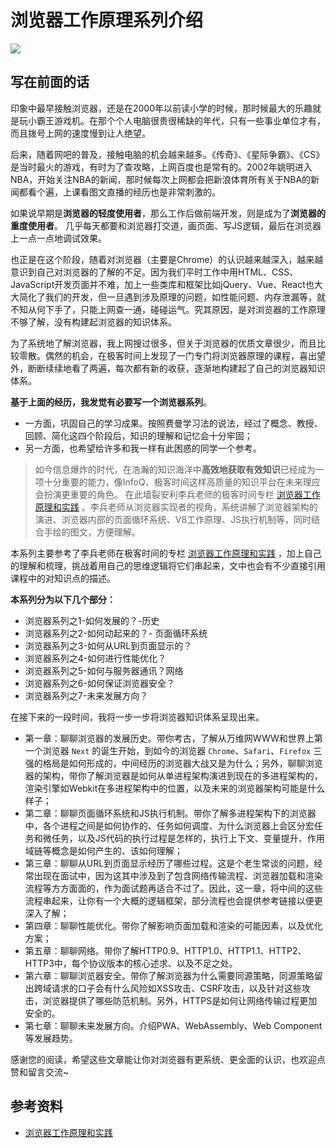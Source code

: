 # 浏览器工作原理系列介绍

![](http://assets.processon.com/chart_image/6141bfd0e401fd1a0e566c4d.png)

## 写在前面的话

印象中最早接触浏览器，还是在2000年以前读小学的时候，那时候最大的乐趣就是玩小霸王游戏机。在那个个人电脑很贵很稀缺的年代，只有一些事业单位才有，而且拨号上网的速度慢到让人绝望。

后来，随着网吧的普及，接触电脑的机会越来越多。《传奇》、《星际争霸》、《CS》是当时最火的游戏，有时为了查攻略，上网百度也是常有的。2002年姚明进入NBA，开始关注NBA的新闻，那时候每次上网都会把新浪体育所有关于NBA的新闻都看个遍，上课看图文直播的经历也是非常刺激的。

如果说早期是**浏览器的轻度使用者**，那么工作后做前端开发，则是成为了**浏览器的重度使用者**。
几乎每天都要和浏览器打交道，画页面、写JS逻辑，最后在浏览器上一点一点地调试效果。

也正是在这个阶段，随着对浏览器（主要是Chrome）的认识越来越深入，越来越意识到自己对浏览器的了解的不足。因为我们平时工作中用HTML、CSS、JavaScript开发页面并不难，加上一些类库和框架比如jQuery、Vue、React也大大简化了我们的开发，但一旦遇到涉及原理的问题，如性能问题、内存泄漏等，就不知从何下手了，只能上网查一通，碰碰运气。究其原因，是对浏览器的工作原理不够了解，没有构建起浏览器的知识体系。

为了系统地了解浏览器，我上网搜过很多，但关于浏览器的优质文章很少，而且比较零散。偶然的机会，在极客时间上发现了一门专门将浏览器原理的课程，喜出望外，断断续续地看了两遍，每次都有新的收获，逐渐地构建起了自己的浏览器知识体系。

**基于上面的经历，我发觉有必要写一个浏览器系列**。
* 一方面，巩固自己的学习成果。按照费曼学习法的说法，经过了概念、教授、回顾、简化这四个阶段后，知识的理解和记忆会十分牢固；
* 另一方面，也希望给许多和我一样有此困惑的同学一个参考。

> 如今信息爆炸的时代，在浩瀚的知识海洋中**高效地获取有效知识**已经成为一项十分重要的能力，像InfoQ、极客时间这样高质量的知识平台在未来理应会扮演更重要的角色。
> 在此墙裂安利李兵老师的极客时间专栏  [浏览器工作原理和实践](https://time.geekbang.org/column/article/113399) 。李兵老师从浏览器实现者的视角，系统讲解了浏览器架构的演进、浏览器内部的页面循环系统、V8工作原理、JS执行机制等，同时结合手绘的图文，方便理解。

本系列主要参考了李兵老师在极客时间的专栏 [浏览器工作原理和实践](https://time.geekbang.org/column/article/113399) ，加上自己的理解和梳理，挑战着用自己的思维逻辑将它们串起来，文中也会有不少直接引用课程中的对知识点的描述。

**本系列分为以下几个部分：**
- 浏览器系列之1-如何发展的？-历史
- 浏览器系列之2-如何动起来的？- 页面循环系统
- 浏览器系列之3-如何从URL到页面显示的？
- 浏览器系列之4-如何进行性能优化？
- 浏览器系列之5-如何与服务器通讯？网络
- 浏览器系列之6-如何保证浏览器安全？
- 浏览器系列之7-未来发展方向？

在接下来的一段时间，我将一步一步将浏览器知识体系呈现出来。

* 第一章：聊聊浏览器的发展历史。带你考古，了解从万维网WWW和世界上第一个浏览器 `Next` 的诞生开始，到如今的浏览器 `Chrome`、`Safari`、`Firefox` 三强的格局是如何形成的，中间经历的浏览器大战又是为什么；另外，聊聊浏览器的架构，带你了解浏览器是如何从单进程架构演进到现在的多进程架构的，渲染引擎如Webkit在多进程架构中的位置，以及未来的浏览器架构可能是什么样子；
* 第二章：聊聊页面循环系统和JS执行机制。带你了解多进程架构下的浏览器中，各个进程之间是如何协作的、任务如何调度、为什么浏览器上会区分宏任务和微任务，以及JS代码的执行过程是怎样的，执行上下文、变量提升、作用域链等概念是如何产生的、该如何理解；
* 第三章：聊聊从URL到页面显示经历了哪些过程。这是个老生常谈的问题，经常出现在面试中，因为这其中涉及到了包含网络传输流程、浏览器加载和渲染流程等方方面面的，作为面试题再适合不过了。因此，这一章，将中间的这些流程串起来，让你有一个大概的逻辑框架，部分流程也会提供参考链接以便更深入了解；
* 第四章：聊聊性能优化。带你了解影响页面加载和渲染的可能因素，以及优化方案；
* 第五章：聊聊网络。带你了解HTTP0.9、HTTP1.0、HTTP1.1、HTTP2、HTTP3中，每个协议版本的核心述求、以及不足之处。
* 第六章：聊聊浏览器安全。带你了解浏览器为什么需要同源策略，同源策略留出跨域请求的口子会有什么风险如XSS攻击、CSRF攻击，以及针对这些攻击，浏览器提供了哪些防范机制。另外，HTTPS是如何让网络传输过程更加安全的。
* 第七章：聊聊未来发展方向。介绍PWA、WebAssembly、Web Component等发展趋势。

感谢您的阅读，希望这些文章能让你对浏览器有更系统、更全面的认识，也欢迎点赞和留言交流~

## 参考资料
- [浏览器工作原理和实践](https://time.geekbang.org/column/article/113399)